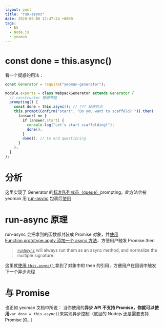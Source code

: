 ```yaml
---
layout: post
title: "run-async"
date: 2020-06-08 12:47:24 +0800
tags:
  - ES
  - Node.js
  - yeoman
---
```


# const done = this.async()

看一个疑惑的用法：

```js
const Generator = require("yeoman-generator");

module.exports = class WebpackGenerator extends Generator {
  // constructor 等细节略
  prompting() {
    const done = this.async(); // ??? 疑惑的点
    this.prompt(Confirm("start", "Do you want to scaffold? ")).then(
      (answer) => {
        if (answer.start) {
          console.log("Let's start scaffolding!");
          done();
        }
        done(); // to end questioning
      }
    );
  }
};
```

# 分析

这里实现了 Generator 的[标准队列成员（queue）](https://github.com/yeoman/generator/blob/master/lib/index.js#L89)prompting，此方法会被 yeoman 用 [run-async](https://github.com/SBoudrias/run-async) 包裹后[使用](<(https://github.com/yeoman/generator/blob/master/lib/index.js#L69)>)

# run-async 原理

run-async 会把拿到的函数都封装成 Promise 对象，并[使用 Function.prototype.apply 添加一个 async 方法](https://github.com/SBoudrias/run-async/blob/master/index.js#L49)，方便用户触发 Promise.then

> [`runAsync`](https://github.com/SBoudrias/run-async) will always run them as an async method, and normalize the multiple signature.

这里就[使用 `this.async()` ](https://github.com/yeoman/generator/blob/master/lib/index.js#L896)拿到了对象中的 then 的引用，方便用户在回调中触发下一个异步流程

# 与 Promise

也正如 yeoman 文档中所说：
当你使用的**异步 API 不支持 Promise，你就可以使用**`var done = this.async()`来实现异步控制（底层的 Nodejs 还是需要支持 Promise 的…）
